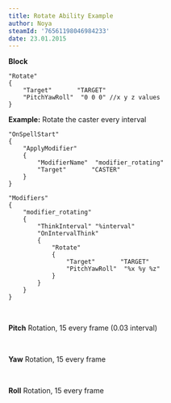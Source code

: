 ```yaml
---
title: Rotate Ability Example
author: Noya
steamId: '76561198046984233'
date: 23.01.2015
---
```


**Block**
~~~
"Rotate"
{
    "Target"       "TARGET"
    "PitchYawRoll"	"0 0 0" //x y z values
}
~~~

**Example:** Rotate the caster every interval
~~~
"OnSpellStart"
{
    "ApplyModifier"
    {
        "ModifierName"	"modifier_rotating"
        "Target"       "CASTER"
    }
}

"Modifiers"
{ 
    "modifier_rotating"
    {
        "ThinkInterval" "%interval"	
        "OnIntervalThink"
        {
            "Rotate"
            {
                "Target"       "TARGET"
                "PitchYawRoll"	"%x %y %z"
            }
        }
    }
}
~~~

<br />

**Pitch** Rotation, 15 every frame (0.03 interval)

<Gfycat id="BothImpureHeterodontosaurus" />

<br />

**Yaw** Rotation, 15 every frame

<Gfycat id="MemorableAcceptableDikdik" />

<br />

**Roll** Rotation, 15 every frame

<Gfycat id="GraciousWebbedHamadryad" />

